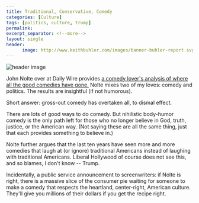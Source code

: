 ```yaml
---
title: Traditional, Conservative, Comedy
categories: [Culture]
tags: [politics, culture, trump]
permalink: 
excerpt_separator: <!--more-->
layout: single
header:
      image: http://www.keithbuhler.com/images/banner-buhler-report.svg
---
```


![header image](http://www.dailywire.com/sites/default/files/styles/article_full/public/uploads/2017/07/gettyimages-118662510.jpg?itok=OFyZTIrv)

John Nolte over at Daily Wire provides [a comedy lover's analysis of where all the good comedies have gone.](http://www.dailywire.com/news/18390/guess-who-hollywoods-blaming-string-comedy-flops-john-nolte) Nolte mixes two of my loves: comedy and politics. The results are insightful (if not humorous). 

Short answer: gross-out comedy has overtaken all, to dismal effect. 

There are lots of good ways to do comedy. But nihilistic body-humor comedy is the only path left for those who no longer believe in God, truth, justice, or the American way. (Not saying these are all the same thing, just that each provides something to believe in.)

Nolte further argues that the last ten years have seen more and more comedies that laugh at (or ignore) traditional Americans instead of laughing with traditional Americans. Liberal Hollywood of course does not see this, and so blames, I don't know -- Trump.  

Incidentally, a public service announcement to screenwriters: if Nolte is right, there is a massive slice of the consumer pie waiting for someone to make a comedy that respects the heartland, center-right, American culture. They'll give you millions of their dollars if you get the recipe right. 

